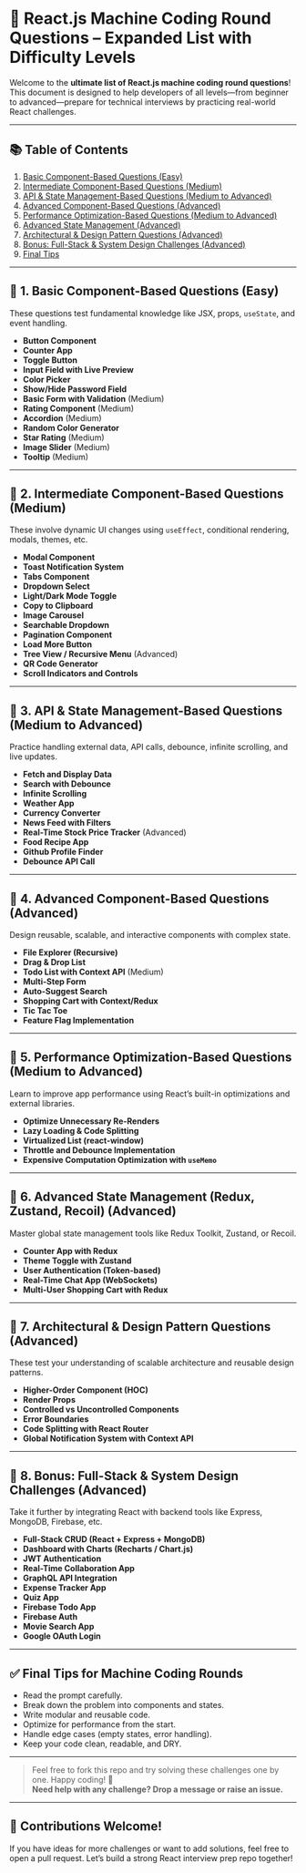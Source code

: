 # 🚀 React.js Machine Coding Round Questions – Expanded List with Difficulty Levels

Welcome to the **ultimate list of React.js machine coding round questions**! This document is designed to help developers of all levels—from beginner to advanced—prepare for technical interviews by practicing real-world React challenges.

---

## 📚 Table of Contents

1. [Basic Component-Based Questions (Easy)](#1-basic-component-based-questions-easy)
2. [Intermediate Component-Based Questions (Medium)](#2-intermediate-component-based-questions-medium)
3. [API & State Management-Based Questions (Medium to Advanced)](#3-api--state-management-based-questions-medium-to-advanced)
4. [Advanced Component-Based Questions (Advanced)](#4-advanced-component-based-questions-advanced)
5. [Performance Optimization-Based Questions (Medium to Advanced)](#5-performance-optimization-based-questions-medium-to-advanced)
6. [Advanced State Management (Advanced)](#6-advanced-state-management-redux-zustand-recoil-advanced)
7. [Architectural & Design Pattern Questions (Advanced)](#7-architectural--design-pattern-questions-advanced)
8. [Bonus: Full-Stack & System Design Challenges (Advanced)](#8-bonus-full-stack--system-design-challenges-advanced)
9. [Final Tips](#-final-tips-for-machine-coding-rounds)

---

## 🔹 1. Basic Component-Based Questions (Easy)

These questions test fundamental knowledge like JSX, props, `useState`, and event handling.

- **Button Component**
- **Counter App**
- **Toggle Button**
- **Input Field with Live Preview**
- **Color Picker**
- **Show/Hide Password Field**
- **Basic Form with Validation** (Medium)
- **Rating Component** (Medium)
- **Accordion** (Medium)
- **Random Color Generator**
- **Star Rating** (Medium)
- **Image Slider** (Medium)
- **Tooltip** (Medium)

---

## 🔹 2. Intermediate Component-Based Questions (Medium)

These involve dynamic UI changes using `useEffect`, conditional rendering, modals, themes, etc.

- **Modal Component**
- **Toast Notification System**
- **Tabs Component**
- **Dropdown Select**
- **Light/Dark Mode Toggle**
- **Copy to Clipboard**
- **Image Carousel**
- **Searchable Dropdown**
- **Pagination Component**
- **Load More Button**
- **Tree View / Recursive Menu** (Advanced)
- **QR Code Generator**
- **Scroll Indicators and Controls**

---

## 🔹 3. API & State Management-Based Questions (Medium to Advanced)

Practice handling external data, API calls, debounce, infinite scrolling, and live updates.

- **Fetch and Display Data**
- **Search with Debounce**
- **Infinite Scrolling**
- **Weather App**
- **Currency Converter**
- **News Feed with Filters**
- **Real-Time Stock Price Tracker** (Advanced)
- **Food Recipe App**
- **Github Profile Finder**
- **Debounce API Call**

---

## 🔹 4. Advanced Component-Based Questions (Advanced)

Design reusable, scalable, and interactive components with complex state.

- **File Explorer (Recursive)**
- **Drag & Drop List**
- **Todo List with Context API** (Medium)
- **Multi-Step Form**
- **Auto-Suggest Search**
- **Shopping Cart with Context/Redux**
- **Tic Tac Toe**
- **Feature Flag Implementation**

---

## 🔹 5. Performance Optimization-Based Questions (Medium to Advanced)

Learn to improve app performance using React’s built-in optimizations and external libraries.

- **Optimize Unnecessary Re-Renders**
- **Lazy Loading & Code Splitting**
- **Virtualized List (react-window)**
- **Throttle and Debounce Implementation**
- **Expensive Computation Optimization with `useMemo`**

---

## 🔹 6. Advanced State Management (Redux, Zustand, Recoil) (Advanced)

Master global state management tools like Redux Toolkit, Zustand, or Recoil.

- **Counter App with Redux**
- **Theme Toggle with Zustand**
- **User Authentication (Token-based)**
- **Real-Time Chat App (WebSockets)**
- **Multi-User Shopping Cart with Redux**

---

## 🔹 7. Architectural & Design Pattern Questions (Advanced)

These test your understanding of scalable architecture and reusable design patterns.

- **Higher-Order Component (HOC)**
- **Render Props**
- **Controlled vs Uncontrolled Components**
- **Error Boundaries**
- **Code Splitting with React Router**
- **Global Notification System with Context API**

---

## 🔹 8. Bonus: Full-Stack & System Design Challenges (Advanced)

Take it further by integrating React with backend tools like Express, MongoDB, Firebase, etc.

- **Full-Stack CRUD (React + Express + MongoDB)**
- **Dashboard with Charts (Recharts / Chart.js)**
- **JWT Authentication**
- **Real-Time Collaboration App**
- **GraphQL API Integration**
- **Expense Tracker App**
- **Quiz App**
- **Firebase Todo App**
- **Firebase Auth**
- **Movie Search App**
- **Google OAuth Login**

---

## ✅ Final Tips for Machine Coding Rounds

- Read the prompt carefully.
- Break down the problem into components and states.
- Write modular and reusable code.
- Optimize for performance from the start.
- Handle edge cases (empty states, error handling).
- Keep your code clean, readable, and DRY.

---

> Feel free to fork this repo and try solving these challenges one by one. Happy coding! 🎯  
> **Need help with any challenge? Drop a message or raise an issue.**

---

## 📩 Contributions Welcome!

If you have ideas for more challenges or want to add solutions, feel free to open a pull request. Let’s build a strong React interview prep repo together!


